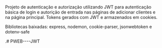 Projeto de autenticação e autorização utilizando JWT para autenticação básica de login e autorição de entrada nas páginas de adicionar clientes e na página principal. Tokens gerados com JWT e armazenados em cookies.

Bibliotecas baixadas: express, nodemon, cookie-parser, jsonwebtoken e dotenv-safe

.# PWEB----JWT

